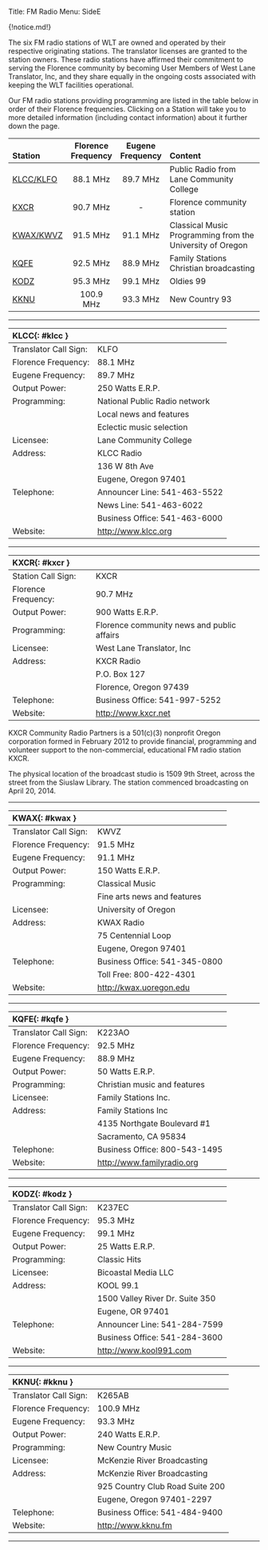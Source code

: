 Title: FM Radio
Menu: SideE

{!notice.md!}

The six FM radio stations of WLT are owned and operated by their
respective originating stations. The translator licenses are granted to
the station owners. These radio stations have affirmed their commitment
to serving the Florence community by becoming User Members of West Lane
Translator, Inc, and they share equally in the ongoing costs associated
with keeping the WLT facilities operational.

Our FM radio stations providing programming are listed in the
table below in order of their Florence frequencies.  Clicking on a
Station will take you to more detailed information (including contact
information) about it further down the page.

| <br>Station | Florence<br>Frequency | Eugene<br>Frequency | <br>Content |
| :---------- | :-------------------: | :-----------------: | :---------- |
| [KLCC/KLFO]({filename}FM.md#klcc) | 88.1 MHz  | 89.7 MHz | Public Radio from Lane Community College                  |
| [KXCR]({filename}FM.md#kxcr)      | 90.7 MHz  | -        | Florence community station                                |
| [KWAX/KWVZ]({filename}FM.md#kwax) | 91.5 MHz  | 91.1 MHz | Classical Music Programming from the University of Oregon |
| [KQFE]({filename}FM.md#kqfe)      | 92.5 MHz  | 88.9 MHz | Family Stations Christian broadcasting                    |
| [KODZ]({filename}FM.md#kodz)      | 95.3 MHz  | 99.1 MHz | Oldies 99                                                 |
| [KKNU]({filename}FM.md#kknu)      | 100.9 MHz | 93.3 MHz | New Country 93                                            |

-------

| **KLCC**{: #klcc }    |                               |
| :-------              | -                             |
| Translator Call Sign: | KLFO                          |
| Florence Frequency:   | 88.1 MHz                      |
| Eugene Frequency:     | 89.7 MHz                      |
| Output Power:         | 250 Watts E.R.P.              |
| Programming:          | National Public Radio network |
|                       | Local news and features       |
|                       | Eclectic music selection      |
| Licensee:             | Lane Community College        |
| Address:              | KLCC Radio                    |
|                       | 136 W 8th Ave                 |
|                       | Eugene, Oregon 97401          |
| Telephone:            | Announcer Line: 541-463-5522  |
|                       | News Line: 541-463-6022       |
|                       | Business Office: 541-463-6000 |
| Website:              | <http://www.klcc.org>         |

-------

| **KXCR**{: #kxcr }  |                                            |
| :-------            | -                                          |
| Station Call Sign:  | KXCR                                       |
| Florence Frequency: | 90.7 MHz                                   |
| Output Power:       | 900 Watts E.R.P.                           |
| Programming:        | Florence community news and public affairs |
| Licensee:           | West Lane Translator, Inc                  |
| Address:            | KXCR Radio                                 |
|                     | P.O. Box 127                               |
|                     | Florence, Oregon 97439                     |
| Telephone:          | Business Office: 541-997-5252              |
| Website:            | <http://www.kxcr.net>                      |

KXCR Community Radio Partners is a 501(c)(3) nonprofit Oregon corporation
formed in February 2012 to provide financial, programming and volunteer
support to the non-commercial, educational FM radio station KXCR.

The physical location of the broadcast studio is 1509 9th Street, across the
street from the Siuslaw Library. The station commenced broadcasting on April
20, 2014.

-------

| **KWAX**{: #kwax }    |                               |
| :-------              | -                             |
| Translator Call Sign: | KWVZ                          |
| Florence Frequency:   | 91.5 MHz                      |
| Eugene Frequency:     | 91.1 MHz                      |
| Output Power:         | 150 Watts E.R.P.              |
| Programming:          | Classical Music               |
|                       | Fine arts news and features   |
| Licensee:             | University of Oregon          |
| Address:              | KWAX Radio                    |
|                       | 75 Centennial Loop            |
|                       | Eugene, Oregon 97401          |
| Telephone:            | Business Office: 541-345-0800 |
|                       | Toll Free: 800-422-4301       |
| Website:              | <http://kwax.uoregon.edu>     |

-------

| **KQFE**{: #kqfe }    |                               |
| :-------              | -                             |
| Translator Call Sign: | K223AO                        |
| Florence Frequency:   | 92.5 MHz                      |
| Eugene Frequency:     | 88.9 MHz                      |
| Output Power:         | 50 Watts E.R.P.               |
| Programming:          | Christian music and features  |
| Licensee:             | Family Stations Inc.          |
| Address:              | Family Stations Inc           |
|                       | 4135 Northgate Boulevard #1   |
|                       | Sacramento, CA 95834          |
| Telephone:            | Business Office: 800-543-1495 |
| Website:              | <http://www.familyradio.org>  |

-------

| **KODZ**{: #kodz }    |                                 |
| :-------              | -                               |
| Translator Call Sign: | K237EC                          |
| Florence Frequency:   | 95.3 MHz                        |
| Eugene Frequency:     | 99.1 MHz                        |
| Output Power:         | 25 Watts E.R.P.                 |
| Programming:          | Classic Hits                    |
| Licensee:             | Bicoastal Media LLC             |
| Address:              | KOOL 99.1                       |
|                       | 1500 Valley River Dr. Suite 350 |
|                       | Eugene, OR 97401                |
| Telephone:            | Announcer Line: 541-284-7599    |
|                       | Business Office: 541-284-3600   |
| Website:              | <http://www.kool991.com>        |

-------

| **KKNU**{: #kknu }    |                                 |
| :-------              | -                               |
| Translator Call Sign: | K265AB                          |
| Florence Frequency:   | 100.9 MHz                       |
| Eugene Frequency:     | 93.3 MHz                        |
| Output Power:         | 240 Watts E.R.P.                |
| Programming:          | New Country Music               |
| Licensee:             | McKenzie River Broadcasting     |
| Address:              | McKenzie River Broadcasting     |
|                       | 925 Country Club Road Suite 200 |
|                       | Eugene, Oregon 97401-2297       |
| Telephone:            | Business Office: 541-484-9400   |
| Website:              | <http://www.kknu.fm>            |

-------
